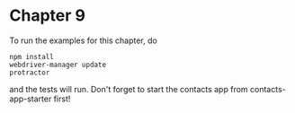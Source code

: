 # Chapter 9

To run the examples for this chapter, do

    npm install
    webdriver-manager update
    protractor

and the tests will run. Don't forget to start the contacts app from
contacts-app-starter first!
